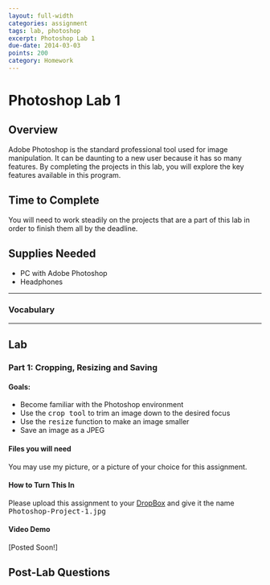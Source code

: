 ```yaml
---
layout: full-width
categories: assignment
tags: lab, photoshop
excerpt: Photoshop Lab 1
due-date: 2014-03-03
points: 200
category: Homework
---
```


# Photoshop Lab 1 #

## Overview ##

Adobe Photoshop is the standard professional tool used for image manipulation.  It can be daunting to a new user because it has so many features.  By completing the projects in this lab, you will explore the key features available in this program.


## Time to Complete ##

You will need to work steadily on the projects that are a part of this lab in order to finish them all by the deadline.

## Supplies Needed ##

* PC with Adobe Photoshop
* Headphones

***


### Vocabulary ###



***


## Lab ##

### Part 1:  Cropping, Resizing and Saving ###
#### Goals: ####
* Become familiar with the Photoshop environment
* Use the <kbd>crop tool</kbd> to trim an image down to the desired focus
* Use the <kbd>resize</kbd> function to make an image smaller
* Save an image as a JPEG

#### Files you will need ####
You may use my picture, or a picture of your choice for this assignment.

#### How to Turn This In ####
Please upload this assignment to your [DropBox](http://DropBox.com) and give it the name <kbd>Photoshop-Project-1.jpg</kbd>


#### Video Demo ####
[Posted Soon!]




## Post-Lab Questions ##





